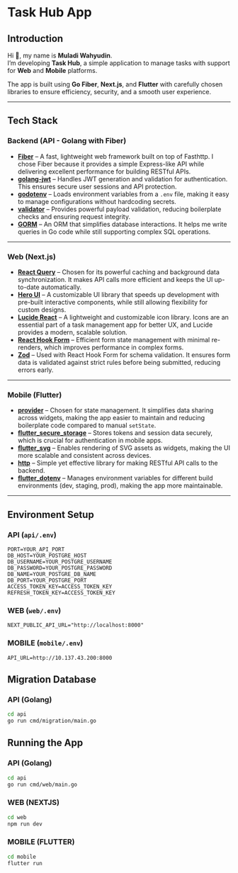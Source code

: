 # Task Hub App

## Introduction

Hi 👋, my name is **Muladi Wahyudin**.  
I’m developing **Task Hub**, a simple application to manage tasks with support for **Web** and **Mobile** platforms.

The app is built using **Go Fiber**, **Next.js**, and **Flutter** with carefully chosen libraries to ensure efficiency, security, and a smooth user experience.

---

## Tech Stack

### Backend (API - Golang with Fiber)

- **[Fiber](https://gofiber.io/)** – A fast, lightweight web framework built on top of Fasthttp. I chose Fiber because it provides a simple Express-like API while delivering excellent performance for building RESTful APIs.
- **[golang-jwt](https://github.com/golang-jwt/jwt)** – Handles JWT generation and validation for authentication. This ensures secure user sessions and API protection.
- **[godotenv](https://github.com/joho/godotenv)** – Loads environment variables from a `.env` file, making it easy to manage configurations without hardcoding secrets.
- **[validator](https://github.com/go-playground/validator)** – Provides powerful payload validation, reducing boilerplate checks and ensuring request integrity.
- **[GORM](https://gorm.io/)** – An ORM that simplifies database interactions. It helps me write queries in Go code while still supporting complex SQL operations.

---

### Web (Next.js)

- **[React Query](https://tanstack.com/query/latest)** – Chosen for its powerful caching and background data synchronization. It makes API calls more efficient and keeps the UI up-to-date automatically.
- **[Hero UI](https://heroui.com/)** – A customizable UI library that speeds up development with pre-built interactive components, while still allowing flexibility for custom designs.
- **[Lucide React](https://lucide.dev/)** – A lightweight and customizable icon library. Icons are an essential part of a task management app for better UX, and Lucide provides a modern, scalable solution.
- **[React Hook Form](https://react-hook-form.com/)** – Efficient form state management with minimal re-renders, which improves performance in complex forms.
- **[Zod](https://zod.dev/)** – Used with React Hook Form for schema validation. It ensures form data is validated against strict rules before being submitted, reducing errors early.

---

### Mobile (Flutter)

- **[provider](https://pub.dev/packages/provider)** – Chosen for state management. It simplifies data sharing across widgets, making the app easier to maintain and reducing boilerplate code compared to manual `setState`.
- **[flutter_secure_storage](https://pub.dev/packages/flutter_secure_storage)** – Stores tokens and session data securely, which is crucial for authentication in mobile apps.
- **[flutter_svg](https://pub.dev/packages/flutter_svg)** – Enables rendering of SVG assets as widgets, making the UI more scalable and consistent across devices.
- **[http](https://pub.dev/packages/http)** – Simple yet effective library for making RESTful API calls to the backend.
- **[flutter_dotenv](https://pub.dev/packages/flutter_dotenv)** – Manages environment variables for different build environments (dev, staging, prod), making the app more maintainable.

---

## Environment Setup

### API (`api/.env`)

```env
PORT=YOUR_API_PORT
DB_HOST=YOUR_POSTGRE_HOST
DB_USERNAME=YOUR_POSTGRE_USERNAME
DB_PASSWORD=YOUR_POSTGRE_PASSWORD
DB_NAME=YOUR_POSTGRE_DB_NAME
DB_PORT=YOUR_POSTGRE_PORT
ACCESS_TOKEN_KEY=ACCESS_TOKEN_KEY
REFRESH_TOKEN_KEY=ACCESS_TOKEN_KEY
```

### WEB (`web/.env`)

```env
NEXT_PUBLIC_API_URL="http://localhost:8000"
```

### MOBILE (`mobile/.env`)

```env
API_URL=http://10.137.43.200:8000
```

## Migration Database

### API (Golang)

```bash
cd api
go run cmd/migration/main.go
```

## Running the App

### API (Golang)

```bash
cd api
go run cmd/web/main.go
```

### WEB (NEXTJS)

```bash
cd web
npm run dev
```

### MOBILE (FLUTTER)

```bash
cd mobile
flutter run
```

